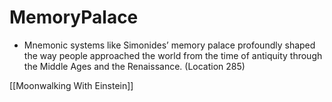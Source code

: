 # MemoryPalace

- Mnemonic systems like Simonides’ memory palace profoundly shaped the way people approached the world from the time of antiquity through the Middle Ages and the Renaissance. (Location 285)

[[Moonwalking With Einstein]]